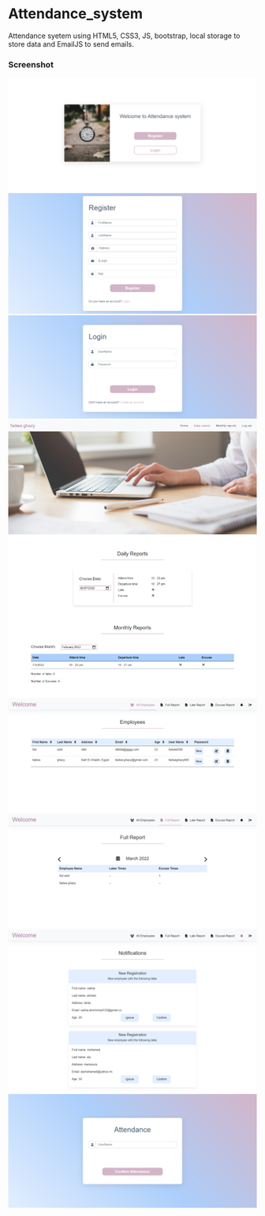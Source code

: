# Attendance_system
Attendance syetem using HTML5, CSS3, JS, bootstrap, local storage to store data and EmailJS to send emails.

### Screenshot

![](./screenshots/homePage.png)
![](./screenshots/register.png)
![](./screenshots/login.png)
![](./screenshots/profilePage.png)
![](./screenshots/ellEmployees.png)
![](./screenshots/fullReports.png)
![](./screenshots/notifications.png)
![](./screenshots/attendance.png)
